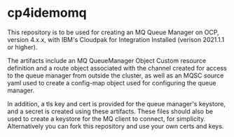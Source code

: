 # cp4idemomq

This repository is to be used for creating an MQ Queue Manager on OCP, version 4.x.x, with IBM's Cloudpak for Integration Installed (verison 2021.1.1 or higher).

The artifacts include an MQ QueueManager Object Custom resource definition and
a route object associated with the channel created for access to the queue manager from outside the cluster, as well as an MQSC source yaml used to create a config-map object used for configuring the queue manager. 

In addition, a tls key and cert is provided for the queue manager's keystore, and a secret is created 
using these artifacts. These files should also be used to create a keystore for the MQ client to connect, for simplicity.
Alternatively you can fork this repository and use your own certs and keys.


